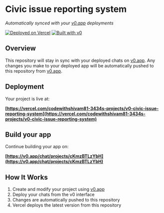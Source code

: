 # Civic issue reporting system

*Automatically synced with your [v0.app](https://v0.app) deployments*

[![Deployed on Vercel](https://img.shields.io/badge/Deployed%20on-Vercel-black?style=for-the-badge&logo=vercel)](https://vercel.com/codewithshivam81-3434s-projects/v0-civic-issue-reporting-system)
[![Built with v0](https://img.shields.io/badge/Built%20with-v0.app-black?style=for-the-badge)](https://v0.app/chat/projects/cKmzBTLzYbH)

## Overview

This repository will stay in sync with your deployed chats on [v0.app](https://v0.app).
Any changes you make to your deployed app will be automatically pushed to this repository from [v0.app](https://v0.app).

## Deployment

Your project is live at:

**[https://vercel.com/codewithshivam81-3434s-projects/v0-civic-issue-reporting-system](https://vercel.com/codewithshivam81-3434s-projects/v0-civic-issue-reporting-system)**

## Build your app

Continue building your app on:

**[https://v0.app/chat/projects/cKmzBTLzYbH](https://v0.app/chat/projects/cKmzBTLzYbH)**

## How It Works

1. Create and modify your project using [v0.app](https://v0.app)
2. Deploy your chats from the v0 interface
3. Changes are automatically pushed to this repository
4. Vercel deploys the latest version from this repository
